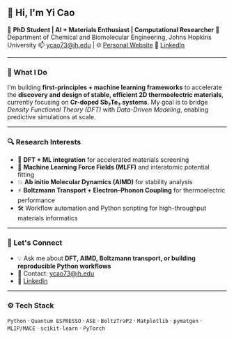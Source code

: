 ## 👋 Hi, I'm Yi Cao

🔬 **PhD Student | AI + Materials Enthusiast | Computational Researcher**
📍 Department of Chemical and Biomolecular Engineering, Johns Hopkins University
📫 [ycao73@jh.edu](mailto:ycao73@jh.edu) | 🌐 [Personal Website](https://yicao-elina.github.io/yicao-elina/) 🔗 [LinkedIn](https://www.linkedin.com/in/yi-cao-1368ab292)

---

### 🧠 What I Do

I'm building **first-principles + machine learning frameworks** to accelerate the **discovery and design of stable, efficient 2D thermoelectric materials**, currently focusing on **Cr-doped Sb₂Te₃ systems**. My goal is to bridge *Density Functional Theory (DFT)* with *Data-Driven Modeling*, enabling predictive simulations at scale.

---

### 🔍 Research Interests

* 🧮 **DFT + ML integration** for accelerated materials screening
* 🔄 **Machine Learning Force Fields (MLFF)** and interatomic potential fitting
* 💥 **Ab initio Molecular Dynamics (AIMD)** for stability analysis
* ⚡ **Boltzmann Transport + Electron–Phonon Coupling** for thermoelectric performance
* 🛠️ Workflow automation and Python scripting for high-throughput materials informatics

---

### 💬 Let's Connect

* 💡 Ask me about **DFT, AIMD, Boltzmann transport, or building reproducible Python workflows**
* 📨 Contact: [ycao73@jh.edu](mailto:ycao73@jh.edu)
* 🔗 [LinkedIn](https://www.linkedin.com/in/yi-cao-1368ab292)

---

### ⚙️ Tech Stack

`Python` ·  `Quantum ESPRESSO` · `ASE` · `BoltzTraP2` · `Matplotlib` · `pymatgen` · `MLIP/MACE` · `scikit-learn` · `PyTorch`

<!--
**yicao-elina/yicao-elina** is a ✨ _special_ ✨ repository because its `README.md` (this file) appears on your GitHub profile.

Here are some ideas to get you started:

- 🔭 I’m currently working on ...
- 🌱 I’m currently learning ...
- 👯 I’m looking to collaborate on ...
- 🤔 I’m looking for help with ...
- 💬 Ask me about ...
- 📫 How to reach me: ...
- 😄 Pronouns: ...
- ⚡ Fun fact: ...
-->
